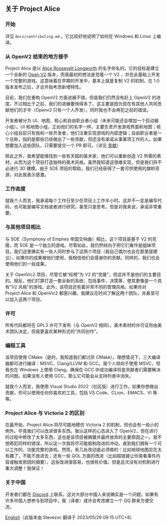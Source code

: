 ## 关于 Project Alice

### 开始

详见 `docs/contributing.md` 。它比较好地说明了如何在 Windows 和 Linux 上编译。

### 从 OpenV2 结束的地方接手


Project Alice 是以 [Alice Roosevelt Longworth](https://en.wikipedia.org/wiki/Alice_Roosevelt_Longworth) 的名字命名的。它的目标是建立一个全新的 [Open V2](https://github.com/schombert/Open-V2) 版本，而我最初的想法是克隆一个 V2 ，并在此基础上开发一个完整的游戏。这意味着在早期的开发中，基本上就是复制 V2 的机制，在 1.0 版本发布之后，才会开始考虑新增特性。

目前，我们在重构 OpenV2 方面进展不错，但是我们仍然没有赶上 OpenV2 的进度。不过相比于之前，我们的进展要快得多了。这主要是因为现在有其他人共同贡献他们的才华（Openv2 只有一个人开发），同时我也不会再犯之前的错误。

开发者被分为 UI、地图、核心和自由职业者小组（未来可能还会增加一个启动器小组）。UI 和地图小组，正如他们的名字一样，主要负责开发游戏界面和地图；核心小组目前只有我和一些开发者，他们注重实现游戏的内部逻辑；自由职业者是一个总称，指的是那些已经做出了一些贡献，但还没有承诺从事某项工作的人。如果想要加入这些团队，只需要提交一个 PR 即可。（详见 [贡献](contributing.md)）

除此之外，我希望能够找到一些有天赋的美术家，他们可以重新创造 V2 所需的素材，从而为这个项目打造独特的美术风格。虽然我知道这很难实现，但是我们将不必进行 3D 建模。由于 SOE 项目的帮助，我们已经获得了一套可供使用的旗帜资源，对此我表示感激。

### 工作态度

就我个人而言，我承诺每个工作日至少在项目上工作半小时。这并不一定是编写代码，也可能是编写文档或者进行研究，甚至只是思考。但是对我来说，承诺非常重要。

### 与其他项目相比

与 SOE（Symphony of Empires 帝国交响曲）相比，这个项目是基于 V2 的克隆，而 SOE 是一个独立的游戏。尽管如此，我仍然倾向于把它们看作是姐妹项目。我们这里确实有一些人同时参与了这两个项目（我自己偶尔也会在那里提建议），如果你的成果被他们使用，我相信他们会感谢你的贡献。同样的，我们也会使用他们的一些成果。

关于 OpenVic2 项目，尽管它被“标榜”为 V2 的“克隆”，但这并不是他们的主要目的。相反，他们打算打造一套全新的系统，包括事件、决策等，使其更像是一个具有“V2 风格”的游戏。此外，该项目还有着非常不同的管理风格。如果你对 Project Alice 和 OpenVic2 都感兴趣，我建议花时间了解这两个团队，并甚至可以加入这两个项目。

### 许可

所有代码都将在 GPL3 许可下发布（与 OpenV2 相同）。美术素材的许可证将由美术团队决定，但我更喜欢某种形式的“共同创作”。

### 编程工具

该项目使用 CMake（是的，我知道我们都讨厌 CMake）。理想情况下，三大编译器都可进行编译：MSVC、Clang/LLVM 和 GCC。我个人倾向于使用 MSVC，但我也在 Windows 上使用 Clang。确保在 GCC 中成功编译将是贡献者们需要解决的问题。如果没有人使用 GCC，那么它可能会从支持列表中消失。

就我个人而言，我使用 Visual Studio 2022（社区版）进行工作。如果你想做出贡献，你可以使用任何你喜欢的工具，包括 VS Code、CLion、EMACS、VI 等等。

### Project Alice 与 Victoria 2 的区别

在最开始，Project Alice 将尽可能地模仿 Victoria 2 的机制，但也会有一些小的例外。毕竟我们可以改进很多东西。我以这样的心态进入了 OpenV2，但在进行的过程中修改了太多东西，这也是该项目被搁置并最终放弃的主要原因之一。我不想再犯同样的错误，所以这一次我将尽可能抵制改进的冲动，直到我们拥有一个可以工作的、功能完整的游戏。然而，有几处改动是必须做的：比如地球地图实在太有趣了，不能不放进去；还有一些 QOL 方面的改进（比如超链接让你查看事件内容或触发原因的摘要），这些改进很容易，也很有价值。但是这次没有对机制进行重大调整！我保证！

### 关于中国

开发者们都在 [Discord](https://discord.gg/QUJExr4mRn) 上联系，这对大部分中国人来说确实是一个问题。如果有许多中国人想参与到项目中，我（译者）或许会考虑建立一个 QQ 群来方便交流。

[English](../about.md)（此版本由 Stevezxc 翻译于 2023/05/29 09:15 UTC+8）
